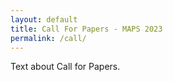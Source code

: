 ```yaml
---
layout: default
title: Call For Papers - MAPS 2023
permalink: /call/
---
```


Text about Call for Papers.
